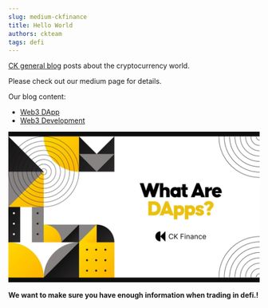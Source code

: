 ```yaml
---
slug: medium-ckfinance
title: Hello World
authors: ckteam
tags: defi
---
```


[CK general blog](https://ckfinance.medium.com/) posts about the cryptocurrency world.

Please check out our medium page for details.

<!-- truncate -->

Our blog content:

- [Web3 DApp](https://ckfinance.medium.com/web3-dapp-ce84cca00039)
- [Web3 Development](https://ckfinance.medium.com/web3-development-f105641cd3ae)

![CK Finance | Medium](./medium-blog-ckfinance.jpg)

**We want to make sure you have enough information when trading in defi.!**